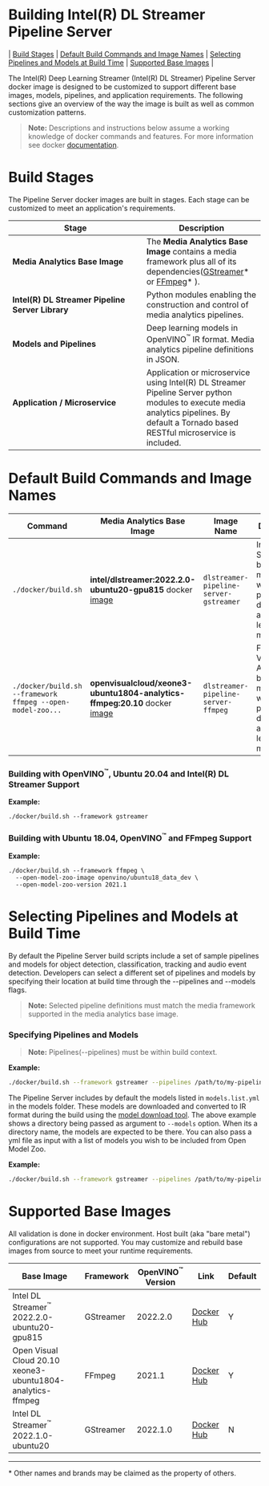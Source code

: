 # Building Intel(R) DL Streamer Pipeline Server
| [Build Stages](#build-stages) | [Default Build Commands and Image Names](#default-build-commands-and-image-names)  | [Selecting Pipelines and Models at Build Time](#selecting-pipelines-and-models-at-build-time) | [Supported Base Images](#supported-base-images) |

The Intel(R) Deep Learning Streamer (Intel(R) DL Streamer) Pipeline Server docker image is designed to be customized
to support different base images, models, pipelines, and application
requirements. The following sections give an overview of the way the
image is built as well as common customization patterns.

> **Note:** Descriptions and instructions below assume a working
> knowledge of docker commands and features. For more information
> see docker [documentation](https://docs.docker.com/get-started/).


# Build Stages
The Pipeline Server docker images are built in stages. Each stage
can be customized to meet an application's requirements.

| Stage | Description |
| ----------- | ----------- |
| **Media Analytics Base Image** |The **Media Analytics Base Image** contains a media framework plus all of its dependencies([GStreamer](https://gstreamer.freedesktop.org/documentation/?gi-language=c)* or [FFmpeg](https://ffmpeg.org/)* ). |
| **Intel(R) DL Streamer Pipeline Server Library** | Python modules enabling the construction and control of media analytics pipelines. |
| **Models and Pipelines** | Deep learning models in OpenVINO<sup>&#8482;</sup> IR format.  Media analytics pipeline definitions in JSON. |
| **Application / Microservice** &nbsp;&nbsp;&nbsp;&nbsp;&nbsp;&nbsp;&nbsp;&nbsp;&nbsp;&nbsp;&nbsp;&nbsp;&nbsp;&nbsp;&nbsp;&nbsp;&nbsp;&nbsp;&nbsp;&nbsp;&nbsp;&nbsp;&nbsp;&nbsp;&nbsp;&nbsp;&nbsp;&nbsp;&nbsp;&nbsp;&nbsp;&nbsp;&nbsp;&nbsp;&nbsp;&nbsp;&nbsp;&nbsp;&nbsp;&nbsp;&nbsp;&nbsp;&nbsp;&nbsp;&nbsp;&nbsp;&nbsp;&nbsp;&nbsp;&nbsp;&nbsp;&nbsp;&nbsp;&nbsp;&nbsp;&nbsp;&nbsp;&nbsp;|Application or microservice using Intel(R) DL Streamer Pipeline Server python modules to execute media analytics pipelines. By default a Tornado based RESTful microservice is included. |

# Default Build Commands and Image Names
| Command | Media Analytics Base Image | Image Name | Description |
| ---     | ---        | --- | ----        |
| `./docker/build.sh`| **intel/dlstreamer:2022.2.0-ubuntu20-gpu815** docker [image](https://hub.docker.com/r/intel/dlstreamer) |`dlstreamer-pipeline-server-gstreamer` | Intel(R) DL Streamer based microservice with default pipeline definitions and deep learning models. |
| `./docker/build.sh --framework ffmpeg --open-model-zoo...`| **openvisualcloud/xeone3-ubuntu1804-analytics-ffmpeg:20.10** docker [image](https://hub.docker.com/r/openvisualcloud/xeon-ubuntu1804-analytics-ffmpeg) |`dlstreamer-pipeline-server-ffmpeg`| FFmpeg Video Analytics based microservice with default pipeline definitions and deep learning models. |
### Building with OpenVINO<sup>&#8482;</sup>, Ubuntu 20.04 and Intel(R) DL Streamer Support
**Example:**
```
./docker/build.sh --framework gstreamer
```

### Building with Ubuntu 18.04, OpenVINO<sup>&#8482;</sup> and FFmpeg Support
**Example:**
```
./docker/build.sh --framework ffmpeg \
  --open-model-zoo-image openvino/ubuntu18_data_dev \
  --open-model-zoo-version 2021.1
```

# Selecting Pipelines and Models at Build Time

By default the Pipeline Server build scripts include a set of sample pipelines and models for object detection, classification, tracking and audio event detection. Developers can select a different set of pipelines and models by specifying their location at build time through the --pipelines and --models flags.

> **Note:** Selected pipeline definitions must match the media
> framework supported in the media analytics base image.

### Specifying Pipelines and Models
> **Note:**  Pipelines(--pipelines) must be within build context.

**Example:**
```bash
./docker/build.sh --framework gstreamer --pipelines /path/to/my-pipelines --models /path/to/my-models
```

The Pipeline Server includes by default the models listed in `models.list.yml` in the models folder. These models are downloaded and converted to IR format during the build using the [model download tool](../tools/model_downloader/README.md).
The above example shows a directory being passed as argument to `--models` option. When its a directory name, the models are expected to be there. You can also pass a yml file as input with a list of models you wish to be included from Open Model Zoo.

**Example:**
```bash
./docker/build.sh --framework gstreamer --pipelines /path/to/my-pipelines --models /path/to/my-models.list.yml
```

# Supported Base Images
All validation is done in docker environment. Host built (aka "bare metal") configurations are not supported. You may customize and rebuild base images from source to meet your runtime requirements.

| **Base Image** | **Framework** | **OpenVINO<sup>&#8482;</sup> Version** | **Link** | **Default** |
|---------------------|---------------|---------------|------------------------|-------------|
| Intel DL Streamer<sup>&#8482;</sup> 2022.2.0-ubuntu20-gpu815 | GStreamer | 2022.2.0 | [Docker Hub](https://hub.docker.com/r/intel/dlstreamer) | Y |
| Open Visual Cloud 20.10 xeone3-ubuntu1804-analytics-ffmpeg | FFmpeg | 2021.1 | [Docker Hub](https://hub.docker.com/r/openvisualcloud/xeone3-ubuntu1804-analytics-ffmpeg) | Y |
| Intel DL Streamer<sup>&#8482;</sup> 2022.1.0-ubuntu20 | GStreamer | 2022.1.0 | [Docker Hub](https://hub.docker.com/r/intel/dlstreamer) | N |

---
\* Other names and brands may be claimed as the property of others.
